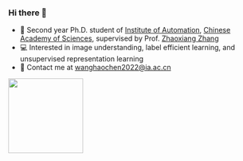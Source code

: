### Hi there 👋
* :school:  Second year Ph.D. student of [Institute of Automation](http://english.ia.cas.cn/), [Chinese Academy of Sciences](https://english.cas.cn/), supervised by Prof. [Zhaoxiang Zhang](https://zhaoxiangzhang.net/)
* 💻  Interested in image understanding, label efficient learning, and unsupervised representation learning
* :email:  Contact me at [wanghaochen2022@ia.ac.cn](mailto:wanghaochen2022@ia.ac.cn)

<img height="150px" src="https://github-readme-stats-git-masterrstaa-rickstaa.vercel.app/api?username=haochen-wang409&hide_title=true&hide_border=true&show_icons=true&include_all_commits=true&line_height=21&bg_color=0,FFFF66,99FF99,CCFFFF&theme=graywhite&locale=en" />
